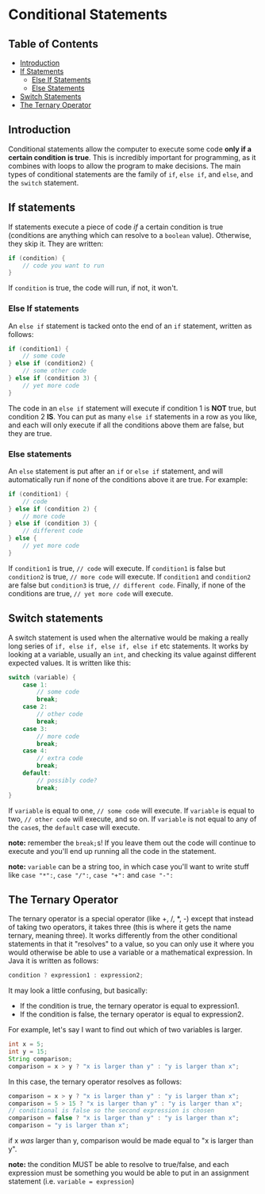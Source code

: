 # Conditional Statements

## Table of Contents

* [Introduction](#introduction)
* [If Statements](#if-statements)
    * [Else If Statements](#else-if-statements)
    * [Else Statements](#else-statements)
* [Switch Statements](#switch-statements)
* [The Ternary Operator](#the-ternary-operator)
    
## Introduction

Conditional statements allow the computer to execute some code **only if a certain condition is true**. This is incredibly important for programming, as it combines with loops to allow the program to make decisions. The main types of conditional statements are the family of `if`, `else if`, and `else`, and the `switch` statement.

## If statements

If statements execute a piece of code *if* a certain condition is true (conditions are anything which can resolve to a `boolean` value). Otherwise, they skip it. They are written:

```java
if (condition) {
    // code you want to run
}
```

If `condition` is true, the code will run, if not, it won't.

### Else If statements

An `else if` statement is tacked onto the end of an `if` statement, written as follows:

```java
if (condition1) {
    // some code
} else if (condition2) {
    // some other code
} else if (condition 3) {
    // yet more code
}
```

The code in an `else if` statement will execute if condition 1 is **NOT** true, but condition 2 **IS**. You can put as many `else if` statements in a row as you like, and each will only execute if all the conditions above them are false, but they are true.

### Else statements

An `else` statement is put after an `if` or `else if` statement, and will automatically run if none of the conditions above it are true. For example:

```java
if (condition1) {
    // code
} else if (condition 2) {
    // more code
} else if (condition 3) {
    // different code
} else {
    // yet more code
}
```

If `condition1` is true, `// code` will execute. If `condition1` is false but `condition2` is true, `// more code` will execute. If `condition1` and `condition2` are false but `condition3` is true, `// different code`. Finally, if none of the conditions are true, `// yet more code` will execute.

## Switch statements

A switch statement is used when the alternative would be making a really long series of `if, else if, else if, else if` etc statements. It works by looking at a variable, usually an `int`, and checking its value against different expected values. It is written like this:

```java
switch (variable) {
    case 1:
        // some code
        break;
    case 2:
        // other code
        break;
    case 3:
        // more code
        break;
    case 4:
        // extra code
        break;
    default:
        // possibly code?
        break;
}
```

If `variable` is equal to one, `// some code` will execute. If `variable` is equal to two, `// other code` will execute, and so on. If `variable` is not equal to any of the `case`s, the `default` case will execute.

**note:** remember the `break;`s! If you leave them out the code will continue to execute and you'll end up running all the code in the statement.

**note:** `variable` can be a string too, in which case you'll want to write stuff like `case "*":`, `case "/":`, `case "+":` and `case "-":`

## The Ternary Operator

The ternary operator is a special operator (like +, /, \*, -) except that instead of taking two operators, it takes three (this is where it gets the name ternary, meaning three). It works differently from the other conditional statements in that it "resolves" to a value, so you can only use it where you would otherwise be able to use a variable or a mathematical expression. In Java it is written as follows:

```java
condition ? expression1 : expression2;
```

It may look a little confusing, but basically:
* If the condition is true, the ternary operator is equal to expression1.
* If the condition is false, the ternary operator is equal to expression2.

For example, let's say I want to find out which of two variables is larger.

```java
int x = 5;
int y = 15;
String comparison;
comparison = x > y ? "x is larger than y" : "y is larger than x";
```

In this case, the ternary operator resolves as follows:
```java
comparison = x > y ? "x is larger than y" : "y is larger than x";
comparison = 5 > 15 ? "x is larger than y" : "y is larger than x";
// conditional is false so the second expression is chosen
comparison = false ? "x is larger than y" : "y is larger than x";
comparison = "y is larger than x";
```
if x *was* larger than y, comparison would be made equal to "x is larger than y".

**note:** the condition MUST be able to resolve to true/false, and each expression must be something you would be able to put in an assignment statement (i.e. `variable = expression`)
